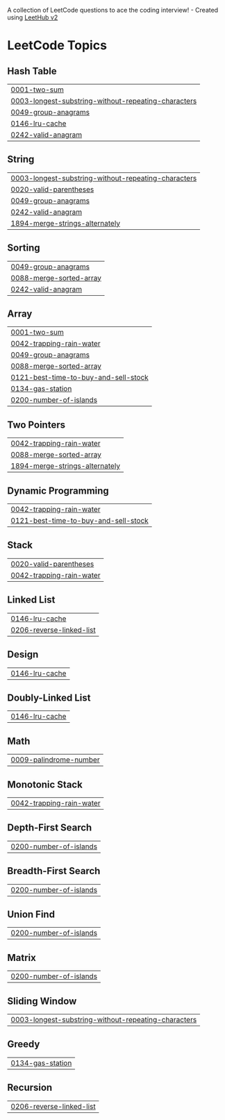 A collection of LeetCode questions to ace the coding interview! - Created using [LeetHub v2](https://github.com/arunbhardwaj/LeetHub-2.0)
<!---LeetCode Topics Start-->
# LeetCode Topics
## Hash Table
|  |
| ------- |
| [0001-two-sum](https://github.com/Mohanmanjunatha/LeetCode/tree/master/0001-two-sum) |
| [0003-longest-substring-without-repeating-characters](https://github.com/Mohanmanjunatha/LeetCode/tree/master/0003-longest-substring-without-repeating-characters) |
| [0049-group-anagrams](https://github.com/Mohanmanjunatha/LeetCode/tree/master/0049-group-anagrams) |
| [0146-lru-cache](https://github.com/Mohanmanjunatha/LeetCode/tree/master/0146-lru-cache) |
| [0242-valid-anagram](https://github.com/Mohanmanjunatha/LeetCode/tree/master/0242-valid-anagram) |
## String
|  |
| ------- |
| [0003-longest-substring-without-repeating-characters](https://github.com/Mohanmanjunatha/LeetCode/tree/master/0003-longest-substring-without-repeating-characters) |
| [0020-valid-parentheses](https://github.com/Mohanmanjunatha/LeetCode/tree/master/0020-valid-parentheses) |
| [0049-group-anagrams](https://github.com/Mohanmanjunatha/LeetCode/tree/master/0049-group-anagrams) |
| [0242-valid-anagram](https://github.com/Mohanmanjunatha/LeetCode/tree/master/0242-valid-anagram) |
| [1894-merge-strings-alternately](https://github.com/Mohanmanjunatha/LeetCode/tree/master/1894-merge-strings-alternately) |
## Sorting
|  |
| ------- |
| [0049-group-anagrams](https://github.com/Mohanmanjunatha/LeetCode/tree/master/0049-group-anagrams) |
| [0088-merge-sorted-array](https://github.com/Mohanmanjunatha/LeetCode/tree/master/0088-merge-sorted-array) |
| [0242-valid-anagram](https://github.com/Mohanmanjunatha/LeetCode/tree/master/0242-valid-anagram) |
## Array
|  |
| ------- |
| [0001-two-sum](https://github.com/Mohanmanjunatha/LeetCode/tree/master/0001-two-sum) |
| [0042-trapping-rain-water](https://github.com/Mohanmanjunatha/LeetCode/tree/master/0042-trapping-rain-water) |
| [0049-group-anagrams](https://github.com/Mohanmanjunatha/LeetCode/tree/master/0049-group-anagrams) |
| [0088-merge-sorted-array](https://github.com/Mohanmanjunatha/LeetCode/tree/master/0088-merge-sorted-array) |
| [0121-best-time-to-buy-and-sell-stock](https://github.com/Mohanmanjunatha/LeetCode/tree/master/0121-best-time-to-buy-and-sell-stock) |
| [0134-gas-station](https://github.com/Mohanmanjunatha/LeetCode/tree/master/0134-gas-station) |
| [0200-number-of-islands](https://github.com/Mohanmanjunatha/LeetCode/tree/master/0200-number-of-islands) |
## Two Pointers
|  |
| ------- |
| [0042-trapping-rain-water](https://github.com/Mohanmanjunatha/LeetCode/tree/master/0042-trapping-rain-water) |
| [0088-merge-sorted-array](https://github.com/Mohanmanjunatha/LeetCode/tree/master/0088-merge-sorted-array) |
| [1894-merge-strings-alternately](https://github.com/Mohanmanjunatha/LeetCode/tree/master/1894-merge-strings-alternately) |
## Dynamic Programming
|  |
| ------- |
| [0042-trapping-rain-water](https://github.com/Mohanmanjunatha/LeetCode/tree/master/0042-trapping-rain-water) |
| [0121-best-time-to-buy-and-sell-stock](https://github.com/Mohanmanjunatha/LeetCode/tree/master/0121-best-time-to-buy-and-sell-stock) |
## Stack
|  |
| ------- |
| [0020-valid-parentheses](https://github.com/Mohanmanjunatha/LeetCode/tree/master/0020-valid-parentheses) |
| [0042-trapping-rain-water](https://github.com/Mohanmanjunatha/LeetCode/tree/master/0042-trapping-rain-water) |
## Linked List
|  |
| ------- |
| [0146-lru-cache](https://github.com/Mohanmanjunatha/LeetCode/tree/master/0146-lru-cache) |
| [0206-reverse-linked-list](https://github.com/Mohanmanjunatha/LeetCode/tree/master/0206-reverse-linked-list) |
## Design
|  |
| ------- |
| [0146-lru-cache](https://github.com/Mohanmanjunatha/LeetCode/tree/master/0146-lru-cache) |
## Doubly-Linked List
|  |
| ------- |
| [0146-lru-cache](https://github.com/Mohanmanjunatha/LeetCode/tree/master/0146-lru-cache) |
## Math
|  |
| ------- |
| [0009-palindrome-number](https://github.com/Mohanmanjunatha/LeetCode/tree/master/0009-palindrome-number) |
## Monotonic Stack
|  |
| ------- |
| [0042-trapping-rain-water](https://github.com/Mohanmanjunatha/LeetCode/tree/master/0042-trapping-rain-water) |
## Depth-First Search
|  |
| ------- |
| [0200-number-of-islands](https://github.com/Mohanmanjunatha/LeetCode/tree/master/0200-number-of-islands) |
## Breadth-First Search
|  |
| ------- |
| [0200-number-of-islands](https://github.com/Mohanmanjunatha/LeetCode/tree/master/0200-number-of-islands) |
## Union Find
|  |
| ------- |
| [0200-number-of-islands](https://github.com/Mohanmanjunatha/LeetCode/tree/master/0200-number-of-islands) |
## Matrix
|  |
| ------- |
| [0200-number-of-islands](https://github.com/Mohanmanjunatha/LeetCode/tree/master/0200-number-of-islands) |
## Sliding Window
|  |
| ------- |
| [0003-longest-substring-without-repeating-characters](https://github.com/Mohanmanjunatha/LeetCode/tree/master/0003-longest-substring-without-repeating-characters) |
## Greedy
|  |
| ------- |
| [0134-gas-station](https://github.com/Mohanmanjunatha/LeetCode/tree/master/0134-gas-station) |
## Recursion
|  |
| ------- |
| [0206-reverse-linked-list](https://github.com/Mohanmanjunatha/LeetCode/tree/master/0206-reverse-linked-list) |
<!---LeetCode Topics End-->